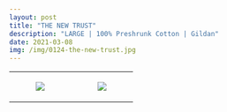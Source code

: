 ```yaml
---
layout: post
title: "THE NEW TRUST"
description: "LARGE | 100% Preshrunk Cotton | Gildan"
date: 2021-03-08
img: /img/0124-the-new-trust.jpg
---
```




<table style="width:100%;"><tr><td style="vertical-align:top;">
      <figure class="tmblr-full" data-orig-height="2048" data-orig-width="1365" data-orig-src="https://concertshirts.netlify.app/shirts/0124/0124-01.jpg"><img src="https://64.media.tumblr.com/9084b399de614ab27f0558371a923443/46ae721088cda271-49/s540x810/e16a900988124d99913cce5b678aa52897596e0c.jpg" data-orig-height="2048" data-orig-width="1365" data-orig-src="https://concertshirts.netlify.app/shirts/0124/0124-01.jpg"/></figure></td>
    <td style="vertical-align:top;">
      <figure class="tmblr-full" data-orig-height="2048" data-orig-width="1365" data-orig-src="https://concertshirts.netlify.app/shirts/0124/0124-02.jpg"><img src="https://64.media.tumblr.com/0265bb2e6178cf8b581489196dd653a8/46ae721088cda271-cf/s540x810/78240195df09aa100184a876d53555b888cbb79c.jpg" data-orig-height="2048" data-orig-width="1365" data-orig-src="https://concertshirts.netlify.app/shirts/0124/0124-02.jpg"/></figure></td>
  </tr></table>
